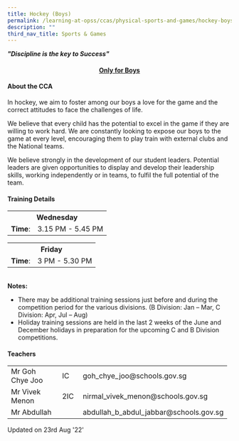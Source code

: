 ```yaml
---
title: Hockey (Boys)
permalink: /learning-at-opss/ccas/physical-sports-and-games/hockey-boys/
description: ""
third_nav_title: Sports & Games
---
```


<p><strong><em>"Discipline is the key to Success"</em></strong></p>
<h4 style="text-align: center;"><span style="text-decoration: underline;"><strong>Only for Boys</strong></span></h4>
<h4>About the CCA</h4>
<p>In hockey, we aim to foster among our boys a love for the game and the correct attitudes to face the challenges of life.</p>
<p>We believe that every child has the potential to excel in the game if they are willing to work hard. We are constantly looking to expose our boys to the game at every level, encouraging them to play train with external clubs and the National teams.</p>
<p>We believe strongly in the development of our student leaders. Potential leaders are given opportunities to display and develop their leadership skills, working independently or in teams, to fulfil the full potential of the team.</p>
<h4>Training Details</h4>
<table>
<tbody>
<tr>
<th style="text-align: center;" colspan="2">Wednesday</th>
</tr>
<tr>
<td style="text-align: center;"><strong>Time</strong>:</td>
<td style="text-align: center;">3.15 PM - 5.45 PM</td>
</tr>
</tbody>
</table>
<table>
<tbody>
<tr>
<th style="text-align: center;" colspan="2">Friday</th>
</tr>
<tr>
<td style="text-align: center;"><strong>Time</strong>:</td>
<td style="text-align: center;">3 PM - 5.30 PM</td>
</tr>
</tbody>
</table>
<p><br /><strong>Notes:&nbsp;<br /></strong></p>
<ul>
<li>There may be additional training sessions just before and during the competition period for the various divisions. (B Division: Jan &ndash; Mar, C Division: Apr, Jul &ndash; Aug)</li>
<li>Holiday training sessions are held in the last 2 weeks of the June and December holidays in preparation for the upcoming C and B Division competitions.</li>
</ul>
<h4>Teachers</h4>
<table style="width: 494px;">
<tbody>
<tr>
<td style="width: 125.266px;">Mr Goh Chye Joo</td>
<td style="width: 34.0781px;">IC</td>
<td style="width: 312.656px;">goh_chye_joo@schools.gov.sg</td>
</tr>
<tr>
<td style="width: 125.266px;">Mr Vivek Menon</td>
<td style="width: 34.0781px;">2IC</td>
<td style="width: 312.656px;">nirmal_vivek_menon@schools.gov.sg</td>
</tr>
<tr>
<td style="width: 125.266px;">Mr Abdullah</td>
<td style="width: 34.0781px;">&nbsp;</td>
<td style="width: 312.656px;">abdullah_b_abdul_jabbar@schools.gov.sg</td>
</tr>
</tbody>
</table>
<p>Updated on 23rd Aug '22'</p>